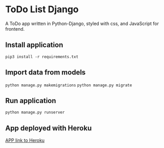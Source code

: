 # ToDo List Django

A ToDo app written in Python-Django, styled with css, and JavaScript for frontend.

## Install application
```pip3 install -r requirements.txt```

## Import data from models
```python manage.py makemigrations```
```python manage.py migrate```

## Run application
```python manage.py runserver```

## App deployed with Heroku
[APP link to Heroku](https://todoapplicationdjango.herokuapp.com/)